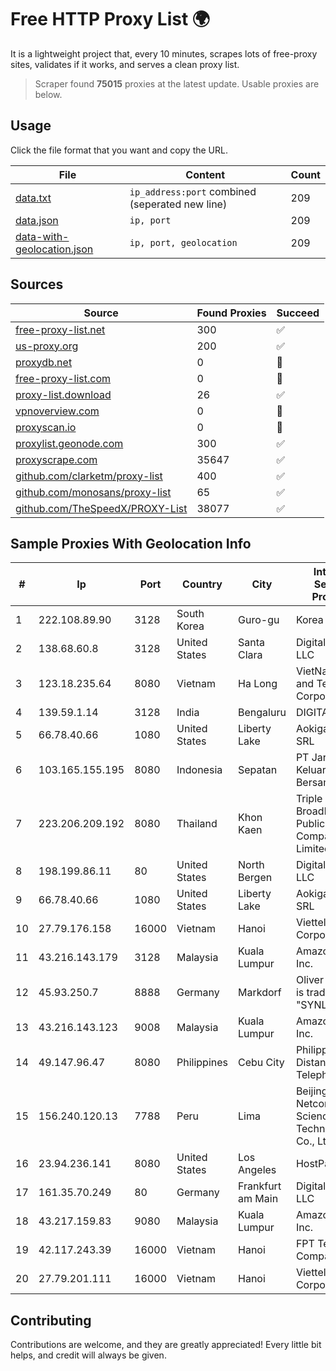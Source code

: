 
# Free HTTP Proxy List 🌍

It is a lightweight project that, every 10 minutes, scrapes lots of free-proxy sites, validates if it works, and serves a clean proxy list.


> Scraper found **75015** proxies at the latest update. Usable proxies are below.

## Usage

Click the file format that you want and copy the URL.


|File|Content|Count|
|----|-------|-----|
|[data.txt](https://raw.githubusercontent.com/themiralay/Proxy-List-World/master/data.txt)|`ip_address:port` combined (seperated new line)|209|
|[data.json](https://raw.githubusercontent.com/themiralay/Proxy-List-World/master/data.json)|`ip, port`|209|
|[data-with-geolocation.json](https://raw.githubusercontent.com/themiralay/Proxy-List-World/master/data-with-geolocation.json)|`ip, port, geolocation`|209|

## Sources

|Source|Found Proxies|Succeed|
|------|-------------|-------|
|[free-proxy-list.net](https://free-proxy-list.net)|300|✅|
|[us-proxy.org](https://www.us-proxy.org)|200|✅|
|[proxydb.net](http://proxydb.net)|0|🚫|
|[free-proxy-list.com](https://free-proxy-list.com/?page=&port=&type%5B%5D=http&type%5B%5D=https&up_time=0&search=Search)|0|🚫|
|[proxy-list.download](https://www.proxy-list.download/HTTP)|26|✅|
|[vpnoverview.com](https://vpnoverview.com/privacy/anonymous-browsing/free-proxy-servers)|0|🚫|
|[proxyscan.io](https://www.proxyscan.io)|0|🚫|
|[proxylist.geonode.com](https://proxylist.geonode.com/api/proxy-list?limit=300&page=1&sort_by=lastChecked&sort_type=desc&protocols=http,https)|300|✅|
|[proxyscrape.com](https://api.proxyscrape.com/v2/?request=displayproxies&protocol=http&timeout=10000&country=all&ssl=all&anonymity=all)|35647|✅|
|[github.com/clarketm/proxy-list](https://raw.githubusercontent.com/clarketm/proxy-list/master/proxy-list-raw.txt)|400|✅|
|[github.com/monosans/proxy-list](https://raw.githubusercontent.com/monosans/proxy-list/main/proxies/http.txt)|65|✅|
|[github.com/TheSpeedX/PROXY-List](https://raw.githubusercontent.com/TheSpeedX/PROXY-List/master/http.txt)|38077|✅|


## Sample Proxies With Geolocation Info

|#|Ip|Port|Country|City|Internet Service Provider|
|-|--|----|-------|----|-------------------------|
|1|222.108.89.90|3128|South Korea|Guro-gu|Korea Telecom|
|2|138.68.60.8|3128|United States|Santa Clara|DigitalOcean, LLC|
|3|123.18.235.64|8080|Vietnam|Ha Long|VietNam Post and Telecom Corporation|
|4|139.59.1.14|3128|India|Bengaluru|DIGITALOCEAN|
|5|66.78.40.66|1080|United States|Liberty Lake|Aokigahara SRL|
|6|103.165.155.195|8080|Indonesia|Sepatan|PT Jaringan Keluarga Bersama|
|7|223.206.209.192|8080|Thailand|Khon Kaen|Triple T Broadband Public Company Limited|
|8|198.199.86.11|80|United States|North Bergen|DigitalOcean, LLC|
|9|66.78.40.66|1080|United States|Liberty Lake|Aokigahara SRL|
|10|27.79.176.158|16000|Vietnam|Hanoi|Viettel Corporation|
|11|43.216.143.179|3128|Malaysia|Kuala Lumpur|Amazon.com, Inc.|
|12|45.93.250.7|8888|Germany|Markdorf|Oliver Horscht is trading as "SYNLINQ"|
|13|43.216.143.123|9008|Malaysia|Kuala Lumpur|Amazon.com, Inc.|
|14|49.147.96.47|8080|Philippines|Cebu City|Philippine Long Distance Telephone Co.|
|15|156.240.120.13|7788|Peru|Lima|Beijing Baidu Netcom Science and Technology Co., Ltd.|
|16|23.94.236.141|8080|United States|Los Angeles|HostPapa|
|17|161.35.70.249|80|Germany|Frankfurt am Main|DigitalOcean, LLC|
|18|43.217.159.83|9080|Malaysia|Kuala Lumpur|Amazon.com, Inc.|
|19|42.117.243.39|16000|Vietnam|Hanoi|FPT Telecom Company|
|20|27.79.201.111|16000|Vietnam|Hanoi|Viettel Corporation|



## Contributing

Contributions are welcome, and they are greatly appreciated! Every
little bit helps, and credit will always be given.

